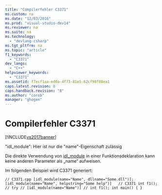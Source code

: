 ```yaml
---
title: "Compilerfehler C3371"
ms.custom: na
ms.date: "12/03/2016"
ms.prod: "visual-studio-dev14"
ms.reviewer: na
ms.suite: na
ms.technology: 
  - "devlang-csharp"
ms.tgt_pltfrm: na
ms.topic: "article"
f1_keywords: 
  - "C3371"
dev_langs: 
  - "C++"
helpviewer_keywords: 
  - "C3371"
ms.assetid: f7ecf1aa-ed0a-4f73-81e5-62cf98f88ea1
caps.latest.revision: 8
caps.handback.revision: "8"
ms.author: "corob"
manager: "ghogen"
---
```

# Compilerfehler C3371
[!INCLUDE[vs2017banner](../../assembler/inline/includes/vs2017banner.md)]

"idl\_module": Hier ist nur die "name"\-Eigenschaft zulässig  
  
 Die direkte Verwendung von [idl\_module](../../windows/idl-module.md) in einer Funktionsdeklaration kann keine anderen Parameter als „name“ aufweisen.  
  
 Im folgenden Beispiel wird C3371 generiert:  
  
```  
// C3371.cpp [idl_module(name="Name", dllname="Some.dll")]; [idl_module(name="Name", helpstring="Some help")]   // C3371 int f1(); // try // [idl_module(name="Name")] // int f1(); int main() { }  
```